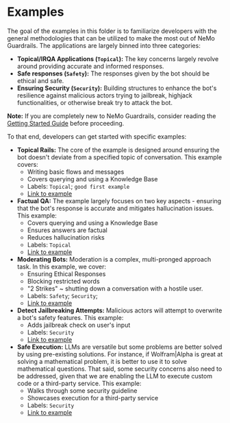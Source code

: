 # Examples

The goal of the examples in this folder is to familiarize developers with the
general methodologies that can be utilized to make the most out of NeMo Guardrails. The
applications are largely binned into three categories:
* **Topical/IRQA Applications (`Topical`):** The key concerns largely revolve
around providing accurate and informed responses.
* **Safe responses (`Safety`):** The responses given by the bot should be
ethical and safe.
* **Ensuring Security (`Security`):** Building structures to enhance the bot's
resilience against malicious actors trying to jailbreak, highjack
functionalities, or otherwise break try to attack the bot.

**Note:** If you are completely new to NeMo Guardrails, consider reading the [Getting
Started Guide](../docs/getting_started/hello-world.md) before proceeding.

To that end, developers can get started with specific examples:
- **Topical Rails:** The core of the example is designed around ensuring the bot
doesn't deviate from a specified topic of conversation. This example covers:
    - Writing basic flows and messages
    - Covers querying and using a Knowledge Base
    - Labels: `Topical`; `good first example`
    - [Link to example](./topical_rail/README.md)
- **Factual QA:** The example largely focuses on two key aspects - ensuring that
the bot's response is accurate and mitigates hallucination issues. This example:
    - Covers querying and using a Knowledge Base
    - Ensures answers are factual
    - Reduces hallucination risks
    - Labels: `Topical`
    - [Link to example](./grounding_rail/README.md)
- **Moderating Bots:** Moderation is a complex, multi-pronged approach task. In
this example, we cover:
    - Ensuring Ethical Responses
    - Blocking restricted words
    - "2 Strikes" ~ shutting down a conversation with a hostile user.
    - Labels: `Safety`; `Security`;
    - [Link to example](./moderation_rail/README.md)
- **Detect Jailbreaking Attempts:** Malicious actors will attempt to overwrite a
bot's safety features. This example:
    - Adds jailbreak check on user's input
    - Labels: `Security`
    - [Link to example](./jailbreak_check/README.md)
- **Safe Execution:** LLMs are versatile but some problems are better solved by
using pre-existing solutions. For instance, if Wolfram|Alpha is great at
solving a mathematical problem, it is better to use it to solve mathematical
questions. That said, some security concerns also need to be addressed, given
that we are enabling the LLM to execute custom code or a third-party service.
This example:
    - Walks through some security guideline
    - Showcases execution for a third-party service
    - Labels: `Security`
    - [Link to example](./execution_rails/README.md)
